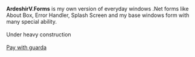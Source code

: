 <strong>ArdeshirV.Forms</strong> is my own version of everyday windows .Net forms like About Box, Error Handler, Splash Screen and my base windows form with many special ability.
<br/><br/>
Under heavy construction
<br/><br/>
<a
  target="_blank"
  href="https://guarda.co/app/send?amount=0.001&currencyFrom=btc&addressTo=1MjwviitdNC7ndvjXL3dG7mE9Pir3ZBSBP">
  Pay with guarda
</a>
